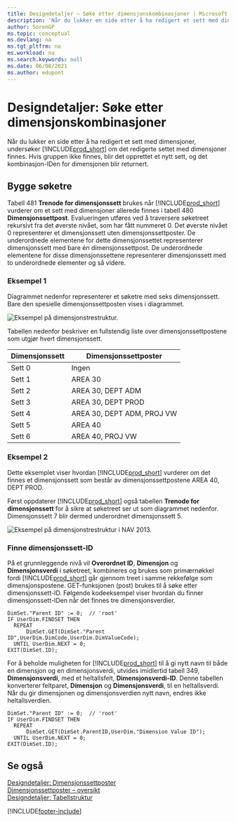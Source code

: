 ```yaml
---
title: Designdetaljer – Søke etter dimensjonskombinasjoner | Microsoft-dokumentasjon
description: 'Når du lukker en side etter å ha redigert et sett med dimensjoner, undersøker Business Central om det redigerte settet med dimensjoner finnes. Hvis gruppen ikke finnes, blir det opprettet et nytt sett, og det kombinasjon-IDen for dimensjonen blir returnert.'
author: SorenGP
ms.topic: conceptual
ms.devlang: na
ms.tgt_pltfrm: na
ms.workload: na
ms.search.keywords: null
ms.date: 06/08/2021
ms.author: edupont
---
```

# <a name="design-details-searching-for-dimension-combinations"></a><a name="design-details-searching-for-dimension-combinations"></a>Designdetaljer: Søke etter dimensjonskombinasjoner
Når du lukker en side etter å ha redigert et sett med dimensjoner, undersøker [!INCLUDE[prod_short](includes/prod_short.md)] om det redigerte settet med dimensjoner finnes. Hvis gruppen ikke finnes, blir det opprettet et nytt sett, og det kombinasjon-IDen for dimensjonen blir returnert.  

## <a name="building-search-tree"></a><a name="building-search-tree"></a>Bygge søketre
 Tabell 481 **Trenode for dimensjonssett** brukes når [!INCLUDE[prod_short](includes/prod_short.md)] vurderer om et sett med dimensjoner allerede finnes i tabell 480 **Dimensjonssettpost**. Evalueringen utføres ved å traversere søketreet rekursivt fra det øverste nivået, som har fått nummeret 0. Det øverste nivået 0 representerer et dimensjonssett uten dimensjonssettposter. De underordnede elementene for dette dimensjonssettet representerer dimensjonssett med bare én dimensjonssettpost. De underordnede elementene for disse dimensjonssettene representerer dimensjonssett med to underordnede elementer og så videre.  

### <a name="example-1"></a><a name="example-1"></a>Eksempel 1
 Diagrammet nedenfor representerer et søketre med seks dimensjonssett. Bare den spesielle dimensjonssettposten vises i diagrammet.  

 ![Eksempel på dimensjonstrestruktur.](media/nav2013_dimension_tree.png "Eksempel på dimensjonstrestruktur")  

 Tabellen nedenfor beskriver en fullstendig liste over dimensjonssettpostene som utgjør hvert dimensjonssett.  

|Dimensjonssett|Dimensjonssettposter|  
|--------------------|---------------------------|  
|Sett 0|Ingen|  
|Sett 1|AREA 30|  
|Sett 2|AREA 30, DEPT ADM|  
|Sett 3|AREA 30, DEPT PROD|  
|Sett 4|AREA 30, DEPT ADM, PROJ VW|  
|Sett 5|AREA 40|  
|Sett 6|AREA 40, PROJ VW|  

### <a name="example-2"></a><a name="example-2"></a>Eksempel 2
 Dette eksemplet viser hvordan [!INCLUDE[prod_short](includes/prod_short.md)] vurderer om det finnes et dimensjonssett som består av dimensjonssettpostene AREA 40, DEPT PROD.  

 Først oppdaterer [!INCLUDE[prod_short](includes/prod_short.md)] også tabellen **Trenode for dimensjonssett** for å sikre at søketreet ser ut som diagrammet nedenfor. Dimensjonssett 7 blir dermed underordnet dimensjonssett 5.  

 ![Eksempel på dimensjonstrestruktur i NAV 2013.](media/nav2013_dimension_tree_example2.png "Eksempel på dimensjonstrestruktur i NAV 2013")  

### <a name="finding-dimension-set-id"></a><a name="finding-dimension-set-id"></a>Finne dimensjonssett-ID
 På et grunnleggende nivå vil **Overordnet ID**, **Dimensjon** og **Dimensjonsverdi** i søketreet, kombineres og brukes som primærnøkkel fordi [!INCLUDE[prod_short](includes/prod_short.md)] går gjennom treet i samme rekkefølge som dimensjonspostene. GET-funksjonen (post) brukes til å søke etter dimensjonssett-ID. Følgende kodeeksempel viser hvordan du finner dimensjonssett-IDen når det finnes tre dimensjonsverdier.  

```  
DimSet."Parent ID" := 0;  // 'root'  
IF UserDim.FINDSET THEN  
  REPEAT  
      DimSet.GET(DimSet."Parent ID",UserDim.DimCode,UserDim.DimValueCode);  
  UNTIL UserDim.NEXT = 0;  
EXIT(DimSet.ID);  

```  

For å beholde muligheten for [!INCLUDE[prod_short](includes/prod_short.md)] til å gi nytt navn til både en dimensjon og en dimensjonsverdi, utvides imidlertid tabell 349, **Dimensjonsverdi**, med et heltallsfelt, **Dimensjonsverdi-ID**. Denne tabellen konverterer feltparet, **Dimensjon** og **Dimensjonsverdi**, til en heltallsverdi. Når du gir dimensjonen og dimensjonsverdien nytt navn, endres ikke heltallsverdien.  

```  
DimSet."Parent ID" := 0;  // 'root'  
IF UserDim.FINDSET THEN  
  REPEAT  
      DimSet.GET(DimSet.ParentID,UserDim."Dimension Value ID");  
  UNTIL UserDim.NEXT = 0;  
EXIT(DimSet.ID);  

```  

## <a name="see-also"></a><a name="see-also"></a>Se også
    
 [Designdetaljer: Dimensjonssettposter](/dynamics365/business-central/design-details-dimension-set-entries-overview)   
 [Dimensjonssettposter – oversikt](design-details-dimension-set-entries-overview.md)   
 [Designdetaljer: Tabellstruktur](design-details-table-structure.md)   
 


[!INCLUDE[footer-include](includes/footer-banner.md)]
